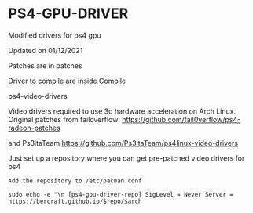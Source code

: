 # PS4-GPU-DRIVER
Modified drivers for ps4 gpu

Updated on 01/12/2021

Patches are in patches

Driver to compile are inside Compile

ps4-video-drivers

Video drivers required to use 3d hardware acceleration on Arch Linux. Original patches from failoverflow: https://github.com/fail0verflow/ps4-radeon-patches

and   Ps3itaTeam   https://github.com/Ps3itaTeam/ps4linux-video-drivers

Just set up a repository where you can get pre-patched video drivers for ps4

    Add the repository to /etc/pacman.conf
    
    sudo echo -e "\n [ps4-gpu-driver-repo] SigLevel = Never Server = https://bercraft.github.io/$repo/$arch
